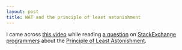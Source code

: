 ```yaml
---
layout: post
title: WAT and the principle of least astonishment
---
```


I came across [this video][1] while reading [a question][2] on [StackExchange
programmers][3] about the [Principle of Least Astonishment][4].

[1]: https://www.destroyallsoftware.com/talks/wat
[2]: https://programmers.stackexchange.com/q/187457/37924
[3]: https://programmers.stackexchange.com/
[4]: https://en.wikipedia.org/wiki/Principle_of_least_astonishment
